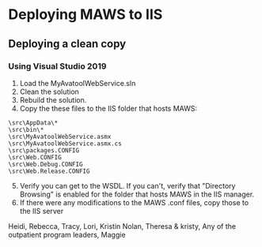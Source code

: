 # Deploying MAWS to IIS

## Deploying a clean copy

### Using Visual Studio 2019
1. Load the MyAvatoolWebService.sln
2. Clean the solution
3. Rebuild the solution.
4. Copy the these files to the IIS folder that hosts MAWS:
```
\src\AppData\*
\src\bin\*
\src\MyAvatoolWebService.asmx
\src\MyAvatoolWebService.asmx.cs
\src\packages.CONFIG
\src\Web.CONFIG
\src\Web.Debug.CONFIG
\src\Web.Release.CONFIG
```
5. Verify you can get to the WSDL. If you can't, verify that "Directory Browsing" is enabled for the folder that hosts MAWS in the IIS manager.
6. If there were any modifications to the MAWS .conf files, copy those to the IIS server

Heidi, Rebecca, Tracy, Lori, Kristin Nolan, Theresa & kristy, Any of the outpatient program leaders, Maggie